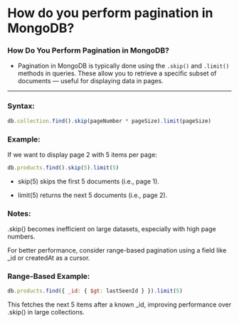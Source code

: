 # How do you perform pagination in MongoDB?

### How Do You Perform Pagination in MongoDB?

- Pagination in MongoDB is typically done using the `.skip()` and `.limit()` methods in queries. These allow you to retrieve a specific subset of documents — useful for displaying data in pages.

---

### Syntax:

```js
db.collection.find().skip(pageNumber * pageSize).limit(pageSize)
```

### Example:
If we want to display page 2 with 5 items per page:

```js
db.products.find().skip(5).limit(5)
```
- skip(5) skips the first 5 documents (i.e., page 1).

- limit(5) returns the next 5 documents (i.e., page 2).

### Notes:
.skip() becomes inefficient on large datasets, especially with high page numbers.

For better performance, consider range-based pagination using a field like _id or createdAt as a cursor.

### Range-Based Example:
```js
db.products.find({ _id: { $gt: lastSeenId } }).limit(5)
```
This fetches the next 5 items after a known _id, improving performance over .skip() in large collections.